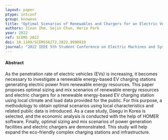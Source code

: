 ```yaml
---
layout: paper
ptype: intconf 
group: knowevo
title: "Optimal Scenarios of Renewables and Chargers for an Electric Vehicle Charging Station using Public Data"
authors: Jieun Ihm, Sejin Chun, Herie Park
year: 2022
ref: SCEMS 2022
doi: 10.1109/SCEMS56272.2022.9990819
journal: "2022 IEEE 5th Student Conference on Electric Machines and Systems (SCEMS)"
---
```


<h4><span class="badge badge-info">Abstract</span></h4>
As the penetration rate of electric vehicles (EVs) is increasing, it becomes necessary to investigate a renewable energy-based EV charging stations generating electric power from renewable energy resources. This paper proposes optimal sizing and mix scenarios of renewable energy resources and electric chargers for a renewable energy-based EV charging station using local climate and load data provided for the public. For this purpose, a methodology to obtain optimal scenarios using local characteristics and related public data is introduced. As a case study, Daegu in Korea is selected, and the economic analysis is conducted with the help of HOMER software. Finally, optimal sizing and mix scenarios of power generation facilities and electric chargers are demonstrated. This study will help expand the eco-friendly complex charging stations and infrastructure.
